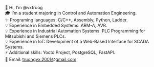 👋 Hi, I’m @vxtruog  
🎓 I’m a student majoring in Control and Automation Engineering.  
✨ Programing languages: C/C++, Assembly, Python, Ladder.  
💡 Experience in Embedded Systems: ARM-A, AVR.  
💡 Experience in Industrial Automation Systems: PLC Programming for Mitsubishi and Siemens PLCs.  
💡 Experience in IoT: Development of a Web-Based Interface for SCADA Systems.  
⚡ Additional skills: Yocto Project, PostgreSQL, FastAPI.  
🔗 Email: [truongvx.2001@gmail.com](mailto:truongvx.2001@gmail.com)


<!--
**vxtruog/vxtruog** is a ✨ _special_ ✨ repository because its `README.md` (this file) appears on your GitHub profile.

Here are some ideas to get you started:

- 🔭 I’m currently working on ...
- 🌱 I’m currently learning ...
- 👯 I’m looking to collaborate on ...
- 🤔 I’m looking for help with ...
- 💬 Ask me about ...
- 📫 How to reach me: ...
- 😄 Pronouns: ...
- ⚡ Fun fact: ...
-->
